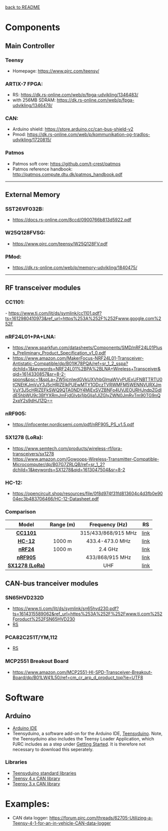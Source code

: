 [back to README](../README.md)
# Components

## Main Controller

### Teensy
- Homepage: https://www.pjrc.com/teensy/

### ARTIX-7 FPGA:
- RS: https://dk.rs-online.com/web/p/fpga-udvikling/1346483/
- with 256MB SDRAM: https://dk.rs-online.com/web/p/fpga-udvikling/1346478/

### CAN:
- Arduino shield: https://store.arduino.cc/can-bus-shield-v2
- Pmod: https://dk.rs-online.com/web/p/kommunikation-og-tradlos-udvikling/1720815/

### Patmos
- Patmos soft core: https://github.com/t-crest/patmos
- Patmos reference handbook: http://patmos.compute.dtu.dk/patmos_handbook.pdf

---

## External Memory
### SST26VF032B: 
* https://docs.rs-online.com/8ccd/0900766b813d5922.pdf
### W25Q128FVSG: 
* https://www.pjrc.com/teensy/W25Q128FV.pdf
### PMod:
* https://dk.rs-online.com/web/p/memory-udvikling/1840475/
---

## RF transceiver modules
### CC1101: 
*-* https://www.ti.com/lit/ds/symlink/cc1101.pdf?ts=1612980410973&ref_url=https%253A%252F%252Fwww.google.com%252F
### nRF24L01+PA+LNA: 
* https://www.sparkfun.com/datasheets/Components/SMD/nRF24L01Pluss_Preliminary_Product_Specification_v1_0.pdf
* https://www.amazon.com/MakerFocus-NRF24L01-Transceiver-Antistatic-Compatible/dp/B01IK78PQA/ref=sr_1_2_sspa?dchild=1&keywords=NRF24L01%2BPA%2BLNA+Wireless+Transceiver&qid=1614330857&sr=8-2-spons&psc=1&spLa=ZW5jcnlwdGVkUXVhbGlmaWVyPUExUFNBTTRTU0tCNEtKJmVuY3J5cHRlZElkPUEwMTY1ODczTVRWMFM5WENNVURXJmVuY3J5cHRlZEFkSWQ9QTA0NDY4MjExSVZBNFo4UVJEOURHJndpZGdldE5hbWU9c3BfYXRmJmFjdGlvbj1jbGlja1JlZGlyZWN0JmRvTm90TG9nQ2xpY2s9dHJ1ZQ==
### nRF905: 
* https://infocenter.nordicsemi.com/pdf/nRF905_PS_v1.5.pdf
### SX1278 (LoRa):
* https://www.semtech.com/products/wireless-rf/lora-transceivers/sx1278
* https://www.amazon.com/Gowoops-Wireless-Transmitter-Compatible-Microcomputer/dp/B07G7ZRLQB/ref=sr_1_2?dchild=1&keywords=SX1278&qid=1613047504&sr=8-2
### HC-12: 
* https://opencircuit.shop/resources/file/0f8d974f31fd813604c4d3fb0e9004ec3b483706466/HC-12-Datasheet.pdf

### Comparison
| Model | Range (m) | Frequency (Hz) | RS |
|:-----:|:---------:|:--------------:|:--:|
| **[CC1101](https://www.ti.com/lit/ds/symlink/cc1101.pdf?ts=1612980410973&ref_url=https%253A%252F%252Fwww.google.com%252F)** | | 315/433/868/915 MHz | [link](https://dk.rs-online.com/web/p/rf-ic-er/9212971/) |
| **[HC-12](https://opencircuit.shop/resources/file/0f8d974f31fd813604c4d3fb0e9004ec3b483706466/HC-12-Datasheet.pdf)** | 1000 m | 433.4-473.0 MHz | [link]() | 
| **[nRF24](https://www.sparkfun.com/datasheets/Components/SMD/nRF24L01Pluss_Preliminary_Product_Specification_v1_0.pdf)** | 1000 m | 2.4 GHz | [link](https://dk.rs-online.com/web/p/rf-ic-er/8855748/) |
| **[nRF905](https://infocenter.nordicsemi.com/pdf/nRF905_PS_v1.5.pdf)** | | 433/868/915 MHz | [link](https://dk.rs-online.com/web/p/rf-ic-er/8855794/) |
| **[SX1278 (LoRa)](https://semtech.my.salesforce.com/sfc/p/#E0000000JelG/a/2R0000001Rc1/QnUuV9TviODKUgt_rpBlPz.EZA_PNK7Rpi8HA5..Sbo)** | | UHF | [link]() |

## CAN-bus tranceiver modules
### SN65HVD232D
* https://www.ti.com/lit/ds/symlink/sn65hvd230.pdf?ts=1614315589062&ref_url=https%253A%252F%252Fwww.ti.com%252Fproduct%252FSN65HVD230
* [RS](https://dk.rs-online.com/web/p/can-interface-ic-er/4619771/)
### PCA82C251T/YM,112
* [RS](https://dk.rs-online.com/web/p/can-transceivere/7974709/)
### MCP2551 Breakout Board
* https://www.amazon.com/MCP2551-HI-SPD-Transceiver-Breakout-Board/dp/B01LW41L50/ref=cm_cr_arp_d_product_top?ie=UTF8
# Software
## Arduino
* [Arduino IDE](https://www.arduino.cc/en/software)
* Teensyduino, a software add-on for the Arduino IDE, [Teensyduino](https://www.pjrc.com/teensy/td_download.html). Note, the Teensyduino also includes the Teensy Loader Application, which PJRC includes as a step under [Getting Started](https://www.pjrc.com/teensy/loader.html). It is therefore not necessary to download this seperately.
### Libraries
* [Teensyduino standard libraries](https://www.pjrc.com/teensy/td_libs.html)
* [Teensy 4.x CAN library](https://github.com/pierremolinaro/acan-t4)
* [Teensy 3.x CAN library](https://github.com/pierremolinaro/acan)

# Examples:
 - CAN data logger: https://forum.pjrc.com/threads/62705-Utilizing-a-Teensy-4-1-for-an-in-vehicle-CAN-data-logger
